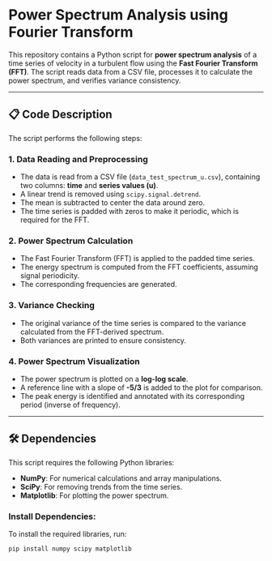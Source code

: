 # Power Spectrum Analysis using Fourier Transform

This repository contains a Python script for **power spectrum analysis** of a time series of velocity in a turbulent flow using the **Fast Fourier Transform (FFT)**. The script reads data from a CSV file, processes it to calculate the power spectrum, and verifies variance consistency.

---

## 📋 **Code Description**

The script performs the following steps:

### 1. **Data Reading and Preprocessing**
- The data is read from a CSV file (`data_test_spectrum_u.csv`), containing two columns: **time** and **series values (u)**.
- A linear trend is removed using `scipy.signal.detrend`.
- The mean is subtracted to center the data around zero.
- The time series is padded with zeros to make it periodic, which is required for the FFT.

### 2. **Power Spectrum Calculation**
- The Fast Fourier Transform (FFT) is applied to the padded time series.
- The energy spectrum is computed from the FFT coefficients, assuming signal periodicity.
- The corresponding frequencies are generated.

### 3. **Variance Checking**
- The original variance of the time series is compared to the variance calculated from the FFT-derived spectrum.
- Both variances are printed to ensure consistency.

### 4. **Power Spectrum Visualization**
- The power spectrum is plotted on a **log-log scale**.
- A reference line with a slope of **-5/3** is added to the plot for comparison.
- The peak energy is identified and annotated with its corresponding period (inverse of frequency).

---

## 🛠️ **Dependencies**

This script requires the following Python libraries:

- **NumPy**: For numerical calculations and array manipulations.
- **SciPy**: For removing trends from the time series.
- **Matplotlib**: For plotting the power spectrum.

### Install Dependencies:
To install the required libraries, run:

```bash
pip install numpy scipy matplotlib
